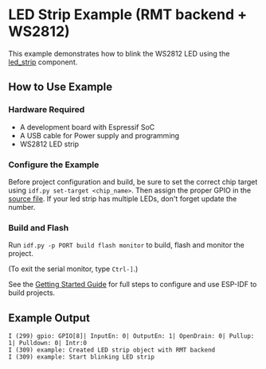 # LED Strip Example (RMT backend + WS2812)

This example demonstrates how to blink the WS2812 LED using the [led_strip](https://components.espressif.com/component/espressif/led_strip) component.

## How to Use Example

### Hardware Required

* A development board with Espressif SoC
* A USB cable for Power supply and programming
* WS2812 LED strip

### Configure the Example

Before project configuration and build, be sure to set the correct chip target using `idf.py set-target <chip_name>`. Then assign the proper GPIO in the [source file](main/led_strip_rmt_ws2812_main.c). If your led strip has multiple LEDs, don't forget update the number.

### Build and Flash

Run `idf.py -p PORT build flash monitor` to build, flash and monitor the project.

(To exit the serial monitor, type ``Ctrl-]``.)

See the [Getting Started Guide](https://docs.espressif.com/projects/esp-idf/en/latest/get-started/index.html) for full steps to configure and use ESP-IDF to build projects.

## Example Output

```text
I (299) gpio: GPIO[8]| InputEn: 0| OutputEn: 1| OpenDrain: 0| Pullup: 1| Pulldown: 0| Intr:0
I (309) example: Created LED strip object with RMT backend
I (309) example: Start blinking LED strip
```
